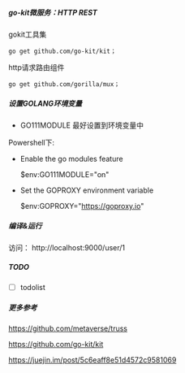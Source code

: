 #####   go-kit微服务：HTTP REST

gokit工具集

```
go get github.com/go-kit/kit；
```

http请求路由组件

```
go get github.com/gorilla/mux；
```

#####   设置GOLANG环境变量

* GO111MODULE 最好设置到环境变量中


Powershell下:

* Enable the go modules feature


    $env:GO111MODULE="on"
       
* Set the GOPROXY environment variable


    $env:GOPROXY="https://goproxy.io"

#####   编译&运行

访问： http://localhost:9000/user/1

#####    TODO

*[ ] todolist

#####   更多参考

https://github.com/metaverse/truss

https://github.com/go-kit/kit

https://juejin.im/post/5c6eaff8e51d4572c9581069